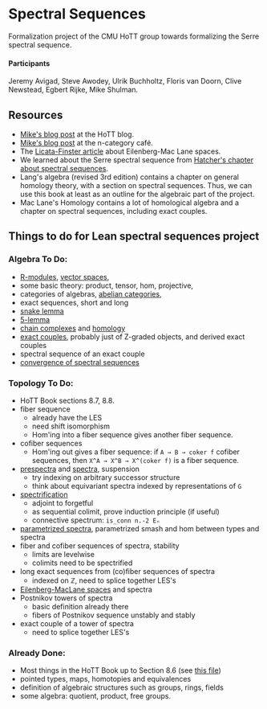 # Spectral Sequences

Formalization project of the CMU HoTT group towards formalizing the Serre spectral sequence.

#### Participants
Jeremy Avigad, Steve Awodey, Ulrik Buchholtz, Floris van Doorn, Clive Newstead, Egbert Rijke, Mike Shulman.

## Resources
- [Mike's blog post](http://homotopytypetheory.org/2013/08/08/spectral-sequences/) at the HoTT blog.
- [Mike's blog post](https://golem.ph.utexas.edu/category/2013/08/what_is_a_spectral_sequence.html) at the n-category café.
- The [Licata-Finster article](http://dlicata.web.wesleyan.edu/pubs/lf14em/lf14em.pdf) about Eilenberg-Mac Lane spaces.
- We learned about the Serre spectral sequence from [Hatcher's chapter about spectral sequences](https://www.math.cornell.edu/~hatcher/SSAT/SSATpage.html).
- Lang's algebra (revised 3rd edition) contains a chapter on general homology theory, with a section on spectral sequences. Thus, we can use this book at least as an outline for the algebraic part of the project.
- Mac Lane's Homology contains a lot of homological algebra and a chapter on spectral sequences, including exact couples.

## Things to do for Lean spectral sequences project

### Algebra To Do:
- [R-modules](http://ncatlab.org/nlab/show/module), [vector spaces](http://ncatlab.org/nlab/show/vector+space),
- some basic theory: product, tensor, hom, projective,
- categories of algebras, [abelian categories](http://ncatlab.org/nlab/show/abelian+category),
- exact sequences, short and long
- [snake lemma](http://ncatlab.org/nlab/show/snake+lemma)
- [5-lemma](http://ncatlab.org/nlab/show/five+lemma)
- [chain complexes](http://ncatlab.org/nlab/show/chain+complex) and [homology](http://ncatlab.org/nlab/show/homology)
- [exact couples](http://ncatlab.org/nlab/show/exact+couple), probably just of Z-graded objects, and derived exact couples
- spectral sequence of an exact couple
- [convergence of spectral sequences](http://ncatlab.org/nlab/show/spectral+sequence#ConvergenceOfSpectralSequences)

### Topology To Do:
- HoTT Book sections 8.7, 8.8.
- fiber sequence
  + already have the LES
  + need shift isomorphism
  + Hom'ing into a fiber sequence gives another fiber sequence.
- cofiber sequences
  + Hom'ing out gives a fiber sequence: if `A → B → coker f` cofiber
    sequences, then `X^A → X^B → X^(coker f)` is a fiber sequence.
- [prespectra](http://ncatlab.org/nlab/show/spectrum+object) and [spectra](http://ncatlab.org/nlab/show/spectrum), suspension
  + try indexing on arbitrary successor structure
  + think about equivariant spectra indexed by representations of `G`
- [spectrification](http://ncatlab.org/nlab/show/higher+inductive+type#spectrification)
  + adjoint to forgetful
  + as sequential colimit, prove induction principle (if useful)
  + connective spectrum: `is_conn n.-2 Eₙ`
- [parametrized spectra](http://ncatlab.org/nlab/show/parametrized+spectrum), parametrized smash and hom between types and spectra
- fiber and cofiber sequences of spectra, stability
  + limits are levelwise
  + colimits need to be spectrified
- long exact sequences from (co)fiber sequences of spectra
  + indexed on ℤ, need to splice together LES's
- [Eilenberg-MacLane spaces](http://ncatlab.org/nlab/show/Eilenberg-Mac+Lane+space) and spectra
- Postnikov towers of spectra
  + basic definition already there
  + fibers of Postnikov sequence unstably and stably
- exact couple of a tower of spectra
  + need to splice together LES's

### Already Done:
- Most things in the HoTT Book up to Section 8.6 (see [this file](https://github.com/leanprover/lean/blob/master/hott/book.md))
- pointed types, maps, homotopies and equivalences
- definition of algebraic structures such as groups, rings, fields
- some algebra: quotient, product, free groups.
